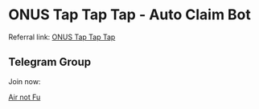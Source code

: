 # ONUS Tap Tap Tap - Auto Claim Bot

Referral link: [ONUS Tap Tap Tap](https://t.me/onus_tap_tap_tap_bot/join?startapp=1720268126752)

## Telegram Group

Join now:

[Air not Fu](https://t.me/airnotfu)
